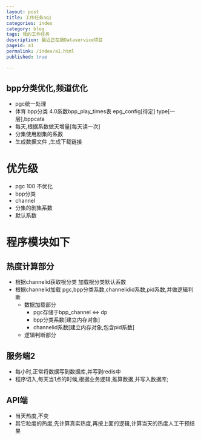 ```yaml
---
layout: post
title: 工作任务aq1
categories: index
category: blog
tags: 我的工作任务
description: 最近正在搞Dataservice项目 
pageid: a1
permalink: /index/a1.html
published: true

---
```


## bpp分类优化,频道优化

- pgc统一处理
- 体育 bpp分类   4.0系数bpp_play_times表    epg_config[待定]   type[一层],bppcata 
- 每天,根据系数做天增量[每天读一次] 
- 分集使用剧集的系数
- 生成数据文件 ,生成下载链接 

# 优先级 
- pgc 100 不优化
- bpp分类 
- channel 
- 分集的剧集系数
- 默认系数


# 程序模块如下 #
## 热度计算部分 ##
+ 根据channelid获取根分类 加载根分类默认系数
+ 根据channelid加载 pgc,bpp分类系数,channelidid系数,pid系数,并做逻辑判断
    + 数据加载部分
        - pgc存储于bpp_channel <=> dp
        - bpp分类系数[建立内存对象]
        - channelid系数[建立内存对象,包含pid系数]
    - 逻辑判断部分

## 服务端2 ##
- 每小时,正常将数据写到数据库,并写到redis中
- 程序切入,每天当1点的时候,根据业务逻辑,推算数据,并写入数据库;
## API端 ###
- 当天热度,不变
- 其它粒度的热度,先计算真实热度,再按上面的逻辑,计算当天的热度人工干预结果




